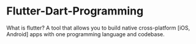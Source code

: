 # Flutter-Dart-Programming
What is flutter? A tool that allows you to build native cross-platform [iOS, Android] apps with one programming language and codebase.
